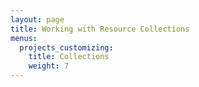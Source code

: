 ```yaml
---
layout: page
title: Working with Resource Collections
menus:
  projects_customizing:
    title: Collections
    weight: 7
---
```


